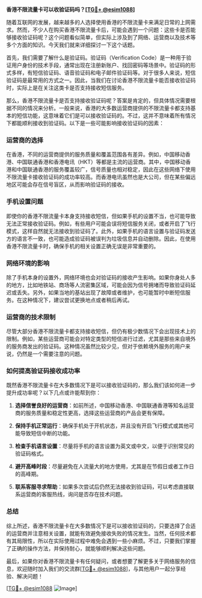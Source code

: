 **香港不限流量卡可以收验证码吗？[[TG💪+ @esim1088](https://t.me/s/esim1088)]**

随着互联网的发展，越来越多的人选择使用香港的不限流量卡来满足日常的上网需求。然而，不少人在购买香港不限流量卡后，可能会遇到一个问题：这些卡是否能够接收验证码呢？这个问题看似简单，但实际上涉及到了网络、运营商以及技术等多个方面的知识。今天我们就来详细探讨一下这个话题。

首先，我们需要了解什么是验证码。验证码（Verification Code）是一种用于验证用户身份的技术手段，通常出现在注册新账户、找回密码等场景中。验证码的形式多样，有短信验证码、语音验证码和电子邮件验证码等。对于很多人来说，短信验证码是最常用的方式之一。因此，当我们在讨论香港不限流量卡能否接收验证码时，实际上是在关注这类卡是否支持接收短信服务。

那么，香港不限流量卡是否支持接收验证码呢？答案是肯定的，但具体情况需要根据不同的情况来分析。一般来说，香港的大多数运营商提供的不限流量卡都支持基本的短信功能，这意味着它们是可以接收验证码的。不过，这并不意味着所有情况下都能顺利接收到验证码。以下是一些可能影响接收验证码的因素：

### **运营商的选择**
在香港，不同的运营商提供的服务质量和覆盖范围各有差异。例如，中国移动香港、中国联通香港和香港电讯（HKT）等都是主流的运营商。其中，中国移动香港和中国联通香港的服务覆盖较广，信号质量也相对稳定，因此在这些网络下使用不限流量卡接收验证码的成功率较高。而香港电讯虽然也是大公司，但在某些偏远地区可能会存在信号盲区，从而影响验证码的接收。

### **手机设置问题**
即使你的香港不限流量卡本身支持接收短信，但如果手机的设置不当，也可能导致无法正常接收验证码。例如，有些用户可能会误将短信服务关闭，或者开启了飞行模式，这样自然就无法接收到验证码了。此外，如果手机的语言设置与验证码发送方的语言不一致，也可能造成验证码被误判为垃圾信息并自动删除。因此，在使用香港不限流量卡时，确保手机的相关设置正确无误是非常重要的。

### **网络环境的影响**
除了手机本身的设置外，网络环境也会对验证码的接收产生影响。如果你身处人多的地方，比如地铁站、商场等人流密集区域，可能会因为信号拥堵而导致验证码延迟或丢失。另外，如果当地的基站出现了故障或者维护，也可能暂时中断短信服务。在这种情况下，建议尝试更换地点或者稍后再试。

### **运营商的技术限制**
尽管大部分香港不限流量卡都支持接收短信，但仍有极少数情况下会出现技术上的限制。例如，某些运营商可能会对特定类型的短信进行过滤，尤其是那些来自境外的服务商发出的验证码。这种情况虽然比较少见，但对于依赖境外服务的用户来说，仍然是一个需要注意的问题。

### **如何提高验证码接收成功率**
既然香港不限流量卡在大多数情况下是可以接收验证码的，那么我们该如何进一步提升成功率呢？以下几点或许能帮到你：

1. **选择信誉良好的运营商**：如前所述，中国移动香港、中国联通香港等知名运营商的服务质量和稳定性更高，选择这些运营商的产品会更有保障。
   
2. **保持手机正常运行**：确保手机处于开机状态，并且没有开启飞行模式或其他可能导致短信中断的功能。

3. **检查手机语言设置**：尽量将手机的语言设置为英文或中文，以便于识别常见的验证码格式。

4. **避开高峰时段**：尽量避免在人流量大的地方使用，尤其是在节假日或者工作日的高峰期。

5. **联系客服寻求帮助**：如果多次尝试后仍然无法接收到验证码，可以考虑直接联系运营商的客服热线，询问是否存在技术问题。

### **总结**
综上所述，香港不限流量卡在大多数情况下是可以接收验证码的，只要选择了合适的运营商并注意相关设置，就能有效避免接收失败的情况发生。当然，任何技术都有其局限性，所以在实际使用过程中难免会遇到一些小麻烦。不过，只要我们掌握了正确的操作方法，并保持耐心，就能够顺利解决这些问题。

最后，如果你对香港不限流量卡有任何疑问，或者想要了解更多关于网络服务的信息，欢迎随时加入我们的交流群[[TG💪+ @esim1088](https://t.me/s/esim1088)]，与其他用户一起分享经验、解决问题！

[[TG💪+ @esim1088](https://t.me/s/esim1088) ![Image](https://i.postimg.cc/4NQfJmqS/Snipaste-2025-05-13-00-14-12.png)]